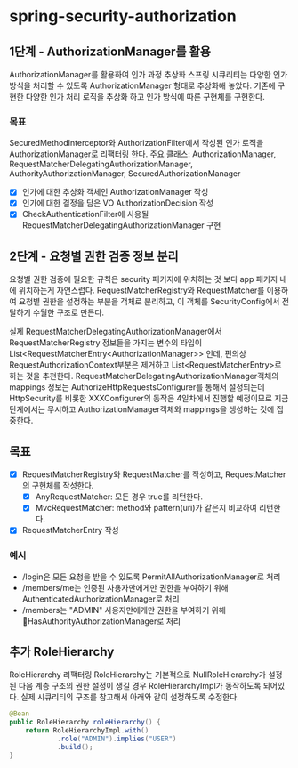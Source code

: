 # spring-security-authorization

## 1단계 - AuthorizationManager를 활용

AuthorizationManager를 활용하여 인가 과정 추상화
스프링 시큐리티는 다양한 인가 방식을 처리할 수 있도록 AuthorizationManager 형태로 추상화해 놓았다. 기존에 구현한 다양한 인가 처리 로직을 추상화 하고 인가 방식에 따른 구현체를 구현한다.

### 목표 
SecuredMethodInterceptor와 AuthorizationFilter에서 작성된 인가 로직을 AuthorizationManager로 리팩터링 한다.
주요 클래스: AuthorizationManager, RequestMatcherDelegatingAuthorizationManager, AuthorityAuthorizationManager, SecuredAuthorizationManager

 
- [X] 인가에 대한 추상화 객체인 AuthorizationManager 작성
- [X] 인가에 대한 결정을 담은 VO AuthorizationDecision 작성
- [X] CheckAuthenticationFilter에 사용될 RequestMatcherDelegatingAuthorizationManager 구현 
 
## 2단계 - 요청별 권한 검증 정보 분리
요청별 권한 검증에 필요한 규칙은 security 패키지에 위치하는 것 보다 app 패키지 내에 위치하는게 자연스럽다. RequestMatcherRegistry와 RequestMatcher를 이용하여 요청별 권한을 설정하는 부분을 객체로 분리하고, 
이 객체를 SecurityConfig에서 전달하기 수월한 구조로 만든다.

실제 RequestMatcherDelegatingAuthorizationManager에서 RequestMatcherRegistry 정보들을 가지는 변수의 타입이 List<RequestMatcherEntry<AuthorizationManager<RequestAuthorizationContext>>> 인데, 편의상 RequestAuthorizationContext부분은 제거하고 List<RequestMatcherEntry<AuthorizationManager>>로 하는 것을 추천한다.
RequestMatcherDelegatingAuthorizationManager객체의 mappings 정보는 AuthorizeHttpRequestsConfigurer를 통해서 설정되는데 HttpSecurity를 비롯한 XXXConfigurer의 동작은 4일차에서 진행할 예정이므로 지금 단계에서는 무시하고 AuthorizationManager객체와 mappings을 생성하는 것에 집중한다.

## 목표 
- [X] RequestMatcherRegistry와 RequestMatcher를 작성하고, RequestMatcher의 구현체를 작성한다.
    - [X] AnyRequestMatcher: 모든 경우 true를 리턴한다.
    - [X] MvcRequestMatcher: method와 pattern(uri)가 같은지 비교하여 리턴한다.
- [X] RequestMatcherEntry 작성 

### 예시 
- /login은 모든 요청을 받을 수 있도록 PermitAllAuthorizationManager로 처리  
- /members/me는 인증된 사용자만에게만 권한을 부여하기 위해 AuthenticatedAuthorizationManager로 처리  
- /members는 "ADMIN" 사용자만에게만 권한을 부여하기 위해 HasAuthorityAuthorizationManager로 처리  
  

## 추가 RoleHierarchy

RoleHierarchy 리팩터링
RoleHierarchy는 기본적으로 NullRoleHierarchy가 설정된 다음 계층 구조의 권한 설정이 생길 경우 RoleHierarchyImpl가 동작하도록 되어있다. 실제 시큐리티의 구조를 참고해서 아래와 같이 설정하도록 수정한다.

```java
@Bean
public RoleHierarchy roleHierarchy() {
    return RoleHierarchyImpl.with()
            .role("ADMIN").implies("USER")
            .build();
}
```





